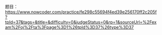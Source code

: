 题目：
https://www.nowcoder.com/practice/fe298c55694f4ed39e256170ff2c205f?tpId=37&tags=&title=&difficulty=0&judgeStatus=0&rp=1&sourceUrl=%2Fexam%2Foj%2Fta%3Fpage%3D1%26tpId%3D37%26type%3D37